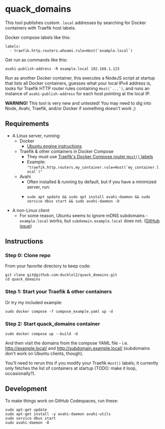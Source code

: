 # quack_domains

This tool publishes custom `.local` addresses by searching for Docker containers with Traefik host labels.

Docker compose labels like this:

```
labels:
  - traefik.http.routers.whoami.rule=Host(`example.local`)
```

Get run as commands like this:

```
avahi-publish-address -R example.local 192.168.1.123
```

Run as another Docker container, this executes a NodeJS script at startup that lists all Docker containers, guesses what your local IPv4 address is, looks for Traefik HTTP router rules containing ``Host(`...`)``, and runs an instance of `avahi-publish-address` for each host pointing at the local IP.

__WARNING!__ This tool is very new and untested! You may need to dig into Node, Avahi, Traefik, and/or Docker if something doesn't work ;)

## Requirements

 - A Linux server, running:
   - Docker
     - [Ubuntu engine instructions](https://docs.docker.com/engine/install/ubuntu/)
   - Traefik & other containers in Docker Compose
     - They must use [Traefik's Docker Compose router `Host()` labels](https://doc.traefik.io/traefik/user-guides/docker-compose/basic-example/)
     - Example: ``"traefik.http.routers.my_container.rule=Host(`my_container.local`)"``
   - Avahi
     - Often installed & running by default, but if you have a minimized server, run:
     - ```
       sudo apt update && sudo apt install avahi-daemon && sudo service dbus start && sudo avahi-daemon -D
       ```
 - A non-Linux client
    - For some reason, Ubuntu seems to ignore mDNS subdomains - `example.local` works, but `subdomain.example.local` does not. ([GitHub issue](https://github.com/ducklol2/quack_domains/issues/1))

## Instructions

### Step 0: Clone repo

From your favorite directory to keep code:

```
git clone git@github.com:ducklol2/quack_domains.git
cd quack_domains
```

### Step 1: Start your Traefik & other containers

Or try my included example:

```
sudo docker compose -f compose_example.yaml up -d
```

### Step 2: Start quack_domains container

```
sudo docker compose up --build -d
```

And then visit the domains from the compose YAML file - i.e. http://example.local/ and http://subdomain.example.local/ (subdomains don't work on Ubuntu clients, though).

You'll need to rerun this if you modify your Traefik `Host()` labels; it currently only fetches the list of containers at startup (TODO: make it loop, occasionally?).

## Development

To make things work on GitHub Codespaces, run these:

```
sudo apt-get update
sudo apt-get install -y avahi-daemon avahi-utils
sudo service dbus start
sudo avahi-daemon -D
```